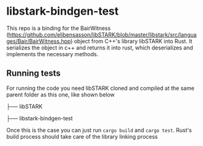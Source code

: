# libstark-bindgen-test

This repo is a binding for the BairWitness (https://github.com/elibensasson/libSTARK/blob/master/libstark/src/languages/Bair/BairWitness.hpp) object from C++'s library libSTARK into Rust. It serializes the object in c++ and returns it into rust, which deserializes and implements the necessary methods.
 
## Running tests

For running the code you need libSTARK cloned and compiled at the same parent folder as this one, like shown below

├── libSTARK

├── libstark-bindgen-test

Once this is the case you can just run `cargo build` and `cargo test`. Rust's build process should take care of the library linking process
